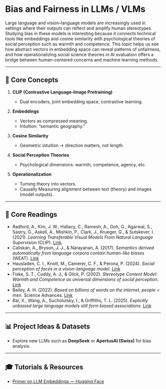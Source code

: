 # Bias and Fairness in LLMs / VLMs

Large language and vision–language models are increasingly used in settings where their outputs can reflect and amplify human stereotypes. Studying bias in these models is interesting because it connects technical tools like embeddings and cosine similarity with psychological theories of social perception such as warmth and competence. This topic helps us see how abstract vectors in embedding space can reveal patterns of unfairness, and how operationalizing social science theories in AI evaluation offers a bridge between human-centered concerns and machine learning methods.


---

## 🔑 Core Concepts

1. **CLIP (Contrastive Language–Image Pretraining)**
   - Dual encoders, joint embedding space, contrastive learning.

2. **Embeddings**
   - Vectors as compressed meaning.
   - Intuition: “semantic geography.”

3. **Cosine Similarity**
   - Geometric intuition → direction matters, not length.

4. **Social Perception Theories**
   - Psychological dimensions: warmth, competence, agency, etc.

5. **Operationalization**
   - Turning theory into vectors.
   - Causally Measuring alignment between text (theory) and images (model outputs).

---

## 📖 Core Readings

- Radford, A., Kim, J. W., Hallacy, C., Ramesh, A., Goh, G., Agarwal, S., Sastry, G., Askell, A., Mishkin, P., Clark, J., Krueger, G., & Sutskever, I. (2021). *Learning Transferable Visual Models From Natural Language Supervision* (CLIP). [Link](https://arxiv.org/abs/2103.00020). 
- Caliskan, A., Bryson, J. J., & Narayanan, A. (2017). *Semantics derived automatically from language corpora contain human-like biases* (WEAT). [Link](https://www.science.org/doi/pdf/10.1126/science.aal4230)
- Hausladen, C. I., Knott, M., Camerer, C. F., & Perona, P. (2024). *Social perception of faces in a vision-language model.*  [Link](https://dl.acm.org/doi/pdf/10.1145/3715275.3732041)
- Fiske, S. T., Cuddy, A. J., & Glick, P. (2002). *Stereotype Content Model: Warmth and Competence as universal dimensions of social perception.*  [Link](https://d1wqtxts1xzle7.cloudfront.net/49013872/Warmth_and_Competence_as_Universal_Dimen20160921-3310-1lvtfe0-libre.pdf?1474469807=&response-content-disposition=inline%3B+filename%3DWarmth_and_Competence_as_Universal_Dimen.pdf&Expires=1758630848&Signature=J0~E420wGbv20fSrXaTC6wK7YDSj0jAeACA-ORvHlCNLodr98qOxCrXoOZhikOjGduTj-DRhYUVYqVHJ0cGK~3dVIiMEKlcj~f8fcGKx0s0Nt6GH5afywe-eZs8o~zHhwO4XlwO74UC0ckdwP2dGUj75A7DigQLDZm5my-U8YGba~h-k20BkhdVzZa0kKq9UcpkOGCXcqDqNDoLNEDex1soxu-5dcMJPmfTtGsbqrmlgGUMxScFhsbOmzqfa2v9OdxfQIuV5fg9UYXetyaNhcY-Il6VexdXxmXKhXrfSkJYyVxlZ0MeilZtF4Ar66dfeSUvQQuFCGYP5NiNI85Sw-A__&Key-Pair-Id=APKAJLOHF5GGSLRBV4ZA)
- Bailey, A. H. (2022). *Based on billions of words on the internet, people = men.* Science Advances. [Link](https://www.science.org/doi/full/10.1126/sciadv.abm2463)  
- Bai, X., Wang, A., Sucholutsky, I., & Griffiths, T. L. (2025). *Explicitly unbiased large language models still form biased associations.* [Link](https://doi.org/10.1073/pnas.2416228122)

---

## 📊 Project Ideas & Datasets

- Explore new LLMs such as **DeepSeek** or **ApertusAI (Swiss)** for bias analysis.  

---

## 🎓 Tutorials & Resources

- [Primer on LLM Embeddings — Hugging Face](https://huggingface.co/spaces/hesamation/primer-llm-embedding?section=what_are_embeddings)  
